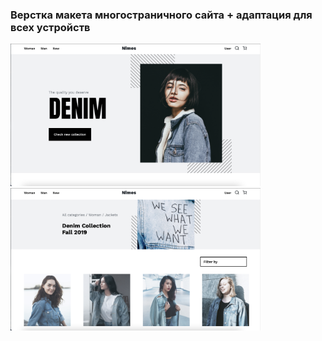 ### Верстка макета многостраничного сайта + адаптация для всех устройств

<img src="https://github.com/Lubov-L/Nimes-project/blob/main/img/Screenshot%202022-10-10%20at%2022.35.57.png" style="width: 400px;">

<img src="https://github.com/Lubov-L/Nimes-project/blob/75817cce186f0aa480ab329ac42219f625ff1aa3/img/Screenshot%202022-10-10%20at%2022.44.35.png" style="width: 400px;">

